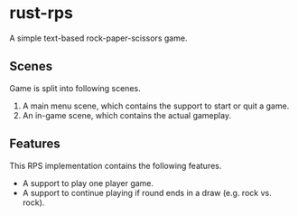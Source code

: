 # rust-rps

A simple text-based rock-paper-scissors game.

## Scenes

Game is split into following scenes.

1. A main menu scene, which contains the support to start or quit a game.
2. An in-game scene, which contains the actual gameplay.

## Features

This RPS implementation contains the following features.

- A support to play one player game.
- A support to continue playing if round ends in a draw (e.g. rock vs. rock).
